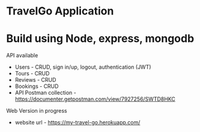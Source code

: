 # TravelGo Application

# Build using Node, express, mongodb

 API available
- Users - CRUD, sign in/up, logout, authentication (JWT)
- Tours - CRUD
- Reviews - CRUD
- Bookings - CRUD
- API Postman collection - https://documenter.getpostman.com/view/7927256/SWTD8HKC


 Web Version in progress
  - website url - https://my-travel-go.herokuapp.com/
